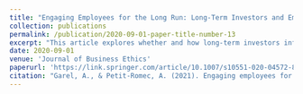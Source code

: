 ```yaml
---
title: "Engaging Employees for the Long Run: Long-Term Investors and Employee-Related CSR"
collection: publications
permalink: /publication/2020-09-01-paper-title-number-13
excerpt: "This article explores whether and how long-term investors influence non-executive employees’ incentives. While long-term investors benefit from long-term investments that create value over time, employees tend to be averse to long-term investments. We conjecture that long-term investors foster employee-related CSR to motivate employees to engage in long-term investment projects. Consistent with this prediction, we find that long-term investor ownership is a strong driver of employee-related CSR. Additional analyses indicate that this result is not driven by self-selection or reverse causality. We further show that employee-related CSR leads to increased long-term investments (R&D expenses and corporate innovation). Overall, our findings highlight that employee-related CSR is an important channel through which long-term investors encourage long-term investments."
date: 2020-09-01
venue: 'Journal of Business Ethics'
paperurl: 'https://link.springer.com/article/10.1007/s10551-020-04572-8'
citation: "Garel, A., & Petit-Romec, A. (2021). Engaging employees for the long run: Long-term investors and employee-related CSR. Journal of Business Ethics, 174(1), 35-63."
---
```

